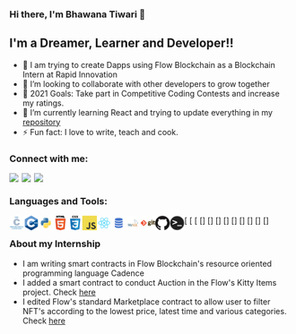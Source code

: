 ### Hi there, I'm Bhawana Tiwari 👋

## I'm a Dreamer, Learner and Developer!!

- 🔭 I am trying to create Dapps using Flow Blockchain as a Blockchain Intern at Rapid Innovation
- 👯 I’m looking to collaborate with other developers to grow together
- 🥅 2021 Goals: Take part in Competitive Coding Contests and increase my ratings.
- 🌱 I’m currently learning React and trying to update everything in my [repository](https://github.com/Bhawana15/learning-React)
- ⚡ Fun fact: I love to write, teach and cook.

### Connect with me:

[<img align="left" width="22px" src="https://cdn.jsdelivr.net/npm/simple-icons@v3/icons/linkedin.svg" />](https://www.linkedin.com/in/bhawanatiwari/)
[<img align="left" width="22px" src="https://cdn.jsdelivr.net/npm/simple-icons@v3/icons/instagram.svg" />](https://www.instagram.com/_bhawanatiwari_/)
[<img align="left" width="22px" src="https://cdn.jsdelivr.net/npm/simple-icons@v3/icons/facebook.svg" />](https://www.facebook.com/bhawana.tiwari.5621149)

<br />

### Languages and Tools:

[<img align="left" alt="C" width="26px" src="https://raw.githubusercontent.com/github/explore/80688e429a7d4ef2fca1e82350fe8e3517d3494d/topics/c/c.png" />
[<img align="left" alt="Cpp" width="26px" src="https://raw.githubusercontent.com/github/explore/80688e429a7d4ef2fca1e82350fe8e3517d3494d/topics/cpp/cpp.png" />
[<img align="left" alt="Python" width="26px" src="https://raw.githubusercontent.com/github/explore/80688e429a7d4ef2fca1e82350fe8e3517d3494d/topics/python/python.png" />
[<img align="left" alt="HTML5" width="26px" src="https://raw.githubusercontent.com/github/explore/80688e429a7d4ef2fca1e82350fe8e3517d3494d/topics/html/html.png" />]
[<img align="left" alt="CSS3" width="26px" src="https://raw.githubusercontent.com/github/explore/80688e429a7d4ef2fca1e82350fe8e3517d3494d/topics/css/css.png" />]
[<img align="left" alt="JavaScript" width="26px" src="https://raw.githubusercontent.com/github/explore/80688e429a7d4ef2fca1e82350fe8e3517d3494d/topics/javascript/javascript.png" />]
[<img align="left" alt="React" width="26px" src="https://raw.githubusercontent.com/github/explore/80688e429a7d4ef2fca1e82350fe8e3517d3494d/topics/react/react.png" />]
[<img align="left" alt="SQL" width="26px" src="https://raw.githubusercontent.com/github/explore/80688e429a7d4ef2fca1e82350fe8e3517d3494d/topics/sql/sql.png" />]
[<img align="left" alt="MySQL" width="26px" src="https://raw.githubusercontent.com/github/explore/80688e429a7d4ef2fca1e82350fe8e3517d3494d/topics/mysql/mysql.png" />]
[<img align="left" alt="Git" width="26px" src="https://raw.githubusercontent.com/github/explore/80688e429a7d4ef2fca1e82350fe8e3517d3494d/topics/git/git.png" />]
[<img align="left" alt="GitHub" width="26px" src="https://raw.githubusercontent.com/github/explore/78df643247d429f6cc873026c0622819ad797942/topics/github/github.png" />]
[<img align="left" alt="Terminal" width="26px" src="https://raw.githubusercontent.com/github/explore/80688e429a7d4ef2fca1e82350fe8e3517d3494d/topics/terminal/terminal.png" />]

### About my Internship
- I am writing smart contracts in Flow Blockchain's resource oriented programming language Cadence
- I added a smart contract to conduct Auction in the Flow's Kitty Items project. Check [here](https://github.com/Bhawana15/Kitty-Auction-House)
- I edited Flow's standard Marketplace contract to allow user to filter NFT's according to the lowest price, latest time and various categories. Check [here](https://github.com/Bhawana15/kitty-items)